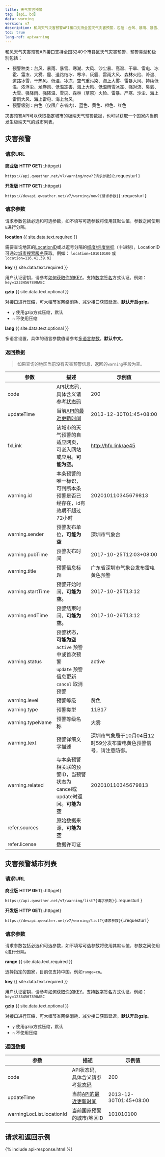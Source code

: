 ```yaml
---
title: 天气灾害预警
tag: [api, bd]
data: warning
version: v7
description: 和风天气灾害预警API接口支持全国天气灾害预警，包括：台风、暴雨、暴雪、寒潮、大风、沙尘暴、高温、干旱、雷电、冰雹、霜冻、大雾、霾、道路结冰、寒冷、灰霾、雷雨大风、森林火险、降温、道路冰雪、干热风、低温、冰冻、空气重污染、海上大雾、雷暴大风、持续低温、浓浮尘、龙卷风、低温冻害、海上大风、低温雨雪冰冻、强对流、臭氧、大雪、强降雨、强降温、雪灾、森林（草原）火险、雷暴、严寒、沙尘、海上雷雨大风、海上雷电、海上台风，
toc: true
lang-ref: apiwarning
---
```


和风天气灾害预警API接口支持全国3240个市县区天气灾害预警，预警类型和级别包括：
- 预警种类：台风、暴雨、暴雪、寒潮、大风、沙尘暴、高温、干旱、雷电、冰雹、霜冻、大雾、霾、道路结冰、寒冷、灰霾、雷雨大风、森林火险、降温、道路冰雪、干热风、低温、冰冻、空气重污染、海上大雾、雷暴大风、持续低温、浓浮尘、龙卷风、低温冻害、海上大风、低温雨雪冰冻、强对流、臭氧、大雪、强降雨、强降温、雪灾、森林（草原）火险、雷暴、严寒、沙尘、海上雷雨大风、海上雷电、海上台风。
- 预警级别：白色（仅限广东省内）、蓝色、黄色、橙色、红色

灾害预警API可以获取指定城市的极端天气预警数据，也可以获取一个国家内当前发生极端天气的城市列表。

## 灾害预警

### 请求URL

**商业版** **HTTP GET**{:.httpget} 

`https://api.qweather.net/v7/warning/now?{请求参数}`{:.requesturl }

**开发版** **HTTP GET**{:.httpget}

`https://devapi.qweather.net/v7/warning/now?{请求参数}`{:.requesturl }

### 请求参数

请求参数包括必选和可选参数，如不填写可选参数将使用其默认值，参数之间使用`&`进行分隔。

**location** {{ site.data.text.required }}

需要查询地区的[LocationID](/docs/start/glossary#locationid)或以逗号分隔的[经度/纬度坐标](/docs/start/glossary#coordinate)（十进制），LocationID可通过[城市搜索服务](/docs/api/geo)获取。例如： `location=101010100` 或 `location=116.41,39.92`

**key** {{ site.data.text.required }}

用户认证密钥，请参考[如何获取你的KEY](/docs/start/get-api-key)。支持[数字签名](/docs/faq/technical#signature-authentication)方式认证。例如：`key=12334567890ABC`

**gzip** {{ site.data.text.optional }}

对接口进行压缩，可大幅节省网络消耗、减少接口获取延迟。**默认开启gzip**。

- `y` 使用gzip方式压缩，默认
- `n` 不使用压缩

**lang** {{ site.data.text.optional }}

多语言设置，具体的语言参数值请参考[多语言参数](/docs/start/language)。**默认中文**。

### 返回数据

> 如果查询的地区当前没有灾害预警信息，返回的`warning`字段为空。

| 参数              | 描述                                                                 | 示例值                                                           |
| ----------------- | -------------------------------------------------------------------- | ---------------------------------------------------------------- |
| code              | API状态码，具体含义请参考[状态码](/docs/start/status-code)           | 200                                                              |
| updateTime        | 当前[API的最近更新时间](/docs/start/glossary#updatetime)             | 2013-12-30T01:45+08:00                                           |
| fxLink            | 该城市的天气预警的自适应网页，可嵌入网站或应用。**可能为空。** | http://hfx.link/ae45                                             |
| warning.id        | 本条预警的唯一标识，可判断本条预警是否已经存在，id有效期不超过72小时 | 202010110345679813                                               |
| warning.sender        | 预警发布单位，**可能为空** | 深圳市气象台                                               |
| warning.pubTime   | 预警发布时间                                                         | 2017-10-25T12:03+08:00                                           |
| warning.title     | 预警信息标题                                                         | 广东省深圳市气象台发布雷电黄色预警                               |
| warning.startTime | 预警开始时间，**可能为空。**                       | 2017-10-25T13:12                                                 |
| warning.endTime   | 预警结束时间，**可能为空。**                       | 2017-10-26T13:12                                                 |
| warning.status    | 预警状态，**可能为空**<br />`active` 预警中或首次预警<br />`update` 预警信息更新<br />`cancel` 取消预警                          | active                                                         |
| warning.level     | 预警等级                                                             | 黄色                                                             |
| warning.type| 预警类型                                                             | 11B17                                                         |
| warning.typeName     | 预警等级名称                                                             | 大雾           |
| warning.text      | 预警详细文字描述                                                     | 深圳市气象局于10月04日12时59分发布雷电黄色预警信号，请注意防御。 |
| warning.related      | 与本条预警相关联的预警ID，当预警状态为cancel或update时返回。**可能为空**                                                     | 202010110345679813 |
| refer.sources     | 原始数据来源，**可能为空**                                           |                                                                  |
| refer.license     | 数据许可证                                                           |                                                                  |

## 灾害预警城市列表

### 请求URL

**商业版** **HTTP GET**{:.httpget}

`https://api.qweather.net/v7/warning/list?{请求参数}`{:.requesturl }

**开发版** **HTTP GET**{:.httpget} 

`https://devapi.qweather.net/v7/warning/list?{请求参数}`{:.requesturl }

### 请求参数

请求参数包括必选和可选参数，如不填写可选参数将使用其默认值，参数之间使用`&`进行分隔。

**range** {{ site.data.text.required }}

选择指定的国家，目前仅支持中国。例如`range=cn`。

**key** {{ site.data.text.required }}

用户认证密钥，请参考[如何获取你的KEY](/docs/start/get-api-key)。支持[数字签名](/docs/faq/technical#signature-authentication)方式认证。例如：`key=12334567890ABC`

**gzip** {{ site.data.text.optional }}

对接口进行压缩，可大幅节省网络消耗、减少接口获取延迟。**默认开启gzip**。

- `y` 使用gzip方式压缩，默认
- `n` 不使用压缩

### 返回数据

| 参数                      | 描述                                                       | 示例值                 |
| ------------------------- | ---------------------------------------------------------- | ---------------------- |
| code                      | API状态码，具体含义请参考[状态码](/docs/start/status-code) | 200                    |
| updateTime                | 当前[API的最近更新时间](/docs/start/glossary#updatetime)   | 2013-12-30T01:45+08:00 |
| warningLocList.locationId | 当前国家预警的城市/地区ID                                  | 101010100              |

## 请求和返回示例

{% include api-response.html %}